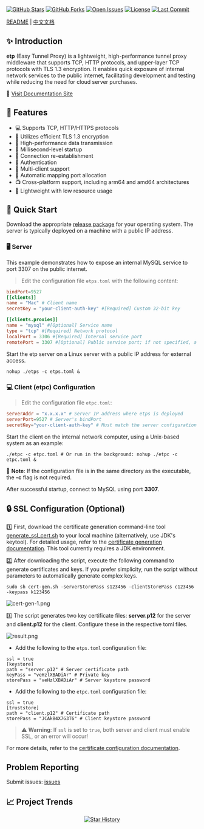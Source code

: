 [![GitHub Stars](https://img.shields.io/github/stars/xiaoniucode/etp?style=for-the-badge&logo=github)](https://github.com/xiaoniucode/etp)
[![GitHub Forks](https://img.shields.io/github/forks/xiaoniucode/etp?style=for-the-badge&logo=github)](https://github.com/xiaoniucode/etp)
[![Open Issues](https://img.shields.io/github/issues/xiaoniucode/etp?style=for-the-badge)](https://github.com/xiaoniucode/etp/issues)
[![License](https://img.shields.io/github/license/xiaoniucode/etp?style=for-the-badge)](https://github.com/xiaoniucode/etp/blob/main/LICENSE)
[![Last Commit](https://img.shields.io/github/last-commit/xiaoniucode/etp?style=for-the-badge)](https://github.com/xiaoniucode/etp/commits)

[README](README.md) | [中文文档](README_ZH.md)

## ✨ Introduction
**etp** (Easy Tunnel Proxy) is a lightweight, high-performance tunnel proxy middleware that supports TCP, HTTP protocols, and upper-layer TCP protocols with TLS 1.3 encryption. It enables quick exposure of internal network services to the public internet, facilitating development and testing while reducing the need for cloud server purchases.

📄 [Visit Documentation Site](https://xiaoniucode.github.io/etp)

## 🌟 Features
- 💻 Supports TCP, HTTP/HTTPS protocols
- 🔐 Utilizes efficient TLS 1.3 encryption
- 🛜 High-performance data transmission
- 🚀 Millisecond-level startup
- 🔗 Connection re-establishment
- 🔐 Authentication
- 🐒 Multi-client support
- 🧿 Automatic mapping port allocation
- 📺 Cross-platform support, including arm64 and amd64 architectures
- 💨 Lightweight with low resource usage

## 🚀 Quick Start
Download the appropriate [release package](https://github.com/xiaoniucode/etp/releases) for your operating system. The server is typically deployed on a machine with a public IP address.

### 🖥️ Server
This example demonstrates how to expose an internal MySQL service to port 3307 on the public internet.

> Edit the configuration file `etps.toml` with the following content:

```toml 
bindPort=9527
[[clients]]
name = "Mac" # Client name
secretKey = "your-client-auth-key" #[Required] Custom 32-bit key

[[clients.proxies]]
name = "mysql" #[Optional] Service name
type = "tcp" #[Required] Network protocol
localPort = 3306 #[Required] Internal service port
remotePort = 3307 #[Optional] Public service port; if not specified, a random port will be assigned
```

Start the etp server on a Linux server with a public IP address for external access.

```shell
nohup ./etps -c etps.toml &
```

### 💻 Client (etpc) Configuration

> Edit the configuration file `etpc.toml`:

```toml
serverAddr = "x.x.x.x" # Server IP address where etps is deployed
serverPort=9527 # Server's bindPort
secretKey="your-client-auth-key" # Must match the server configuration
```

Start the client on the internal network computer, using a Unix-based system as an example:

```shell
./etpc -c etpc.toml # Or run in the background: nohup ./etpc -c etpc.toml &  
```

🔔 **Note**: If the configuration file is in the same directory as the executable, the **-c** flag is not required.

After successful startup, connect to MySQL using port **3307**.

## 🔒 SSL Configuration (Optional)

1️⃣ First, download the certificate generation command-line tool [generate_ssl_cert.sh](scripts/generate_ssl_cert.sh) to your local machine (alternatively, use JDK's keytool). For detailed usage, refer to the [certificate generation documentation](doc/code-gen.md). This tool currently requires a JDK environment.

2️⃣ After downloading the script, execute the following command to generate certificates and keys. If you prefer simplicity, run the script without parameters to automatically generate complex keys.

```shell
sudo sh cert-gen.sh -serverStorePass s123456 -clientStorePass c123456 -keypass k123456
```

![cert-gen-1.png](doc/image/cert/cert-gen-1.png)

3️⃣ The script generates two key certificate files: **server.p12** for the server and **client.p12** for the client. Configure these in the respective toml files.

![result.png](doc/image/cert/result.png)

- Add the following to the `etps.toml` configuration file:

```properties
ssl = true
[keystore]
path = "server.p12" # Server certificate path
keyPass = "veHzlXBADiAr" # Private key
storePass = "veHzlXBADiAr" # Server keystore password
```

- Add the following to the `etpc.toml` configuration file:

```properties
ssl = true
[truststore]
path = "client.p12" # Certificate path
storePass = "JCAkB4X7G3T6" # Client keystore password
```

> ⚠️ **Warning**: If `ssl` is set to `true`, both server and client must enable SSL, or an error will occur!

For more details, refer to the [certificate configuration documentation](doc/code-gen.md).

## Problem Reporting
Submit issues: [issues](https://github.com/xiaoniucode/etp/issues)

## 📈 Project Trends
<p align="center">
  <a href="https://github.com/xiaoniucode/etp/stargazers">
    <img src="https://api.star-history.com/svg?repos=xiaoniucode/etp&type=Date" alt="Star History">
  </a>
</p>
